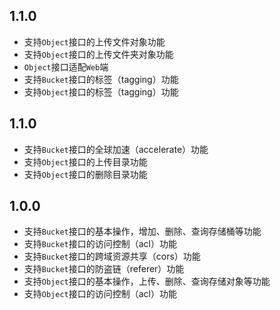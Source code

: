 ## 1.1.0

- 支持`Object`接口的上传文件对象功能
- 支持`Object`接口的上传文件夹对象功能
- `Object`接口适配`Web`端
- 支持`Bucket`接口的标签（tagging）功能
- 支持`Object`接口的标签（tagging）功能

## 1.1.0

- 支持`Bucket`接口的全球加速（accelerate）功能
- 支持`Object`接口的上传目录功能
- 支持`Object`接口的删除目录功能

## 1.0.0

- 支持`Bucket`接口的基本操作，增加、删除、查询存储桶等功能
- 支持`Bucket`接口的访问控制（acl）功能
- 支持`Bucket`接口的跨域资源共享（cors）功能
- 支持`Bucket`接口的防盗链（referer）功能
- 支持`Object`接口的基本操作，上传、删除、查询存储对象等功能
- 支持`Object`接口的访问控制（acl）功能
